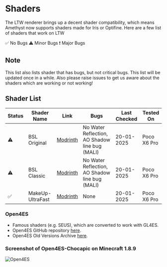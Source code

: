 # Shaders
The LTW renderer brings up a decent shader compatibility, which means Amethyst now supports shaders made for Iris or Optifine. Here are a few list of shaders that work on LTW

✅ No Bugs
⚠️ Minor Bugs
❗ Major Bugs
## Note
This list also lists shader that has bugs, but not critical bugs.
This list will be updated once in a while. Also please raise issues to get us aware about the shaders which are working or not working!


## Shader List
| Status | Shader Name | Link | Bugs | Last Checked | Tested On |
|--------|-------------|------|------|--------------|-----------|
|⚠️|BSL Original|[Modrinth](https://modrinth.com/shader/bsl-shaders)|No Water Reflection, AO Shadow line bug (MALI)|20-01-2025|Poco X6 Pro|
|⚠️|BSL Classic|[Modrinth](https://modrinth.com/shader/bsl-shaders-classic)|No Water Reflection, AO Shadow line bug (MALI)|20-01-2025|Poco X6 Pro|
|✅|MakeUp-UltraFast|[Modrinth](https://modrinth.com/shader/makeup-ultra-fast-shaders)|None|20-01-2025|Poco X6 Pro|


### Open4ES
- Famous shaders (e.g. SEUS), which are converted to work with GL4ES. 
- Open4ES GitHub repository [here](https://github.com/Open4Es/Open4Es-Shader-Android).
- Open4ES Old Versions Archive [here](https://www.mediafire.com/folder/cp87zpb3ichj7/Open4ES).
### Screenshot of Open4ES-Chocapic on Minecraft 1.8.9
![Open4ES](https://cdn.discordapp.com/attachments/967462820012773466/1094273064096764024/Screenshot_2023-04-08-16-49-38-257_net.kdt.pojavlaunch.debug.jpg)
